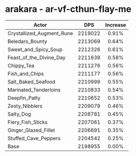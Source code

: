 # arakara - ar-vf-cthun-flay-me
| Actor | DPS | Increase |
|---|:---:|:---:|
|Crystallized_Augment_Rune|2219022|0.91%|
|Beledars_Bounty|2213069|0.64%|
|Sweet_and_Spicy_Soup|2212326|0.61%|
|Feast_of_the_Divine_Day|2211639|0.58%|
|Chippy_Tea|2211276|0.56%|
|Fish_and_Chips|2211177|0.56%|
|Salt_Baked_Seafood|2210999|0.55%|
|Marinated_Tenderloins|2210833|0.54%|
|Deepfin_Patty|2210652|0.53%|
|Zesty_Nibblers|2209079|0.46%|
|Salty_Dog|2208781|0.45%|
|Fiery_Fish_Sticks|2207061|0.37%|
|Ginger_Glazed_Fillet|2206691|0.35%|
|Stuffed_Cave_Peppers|2204542|0.25%|
|Base|2198955|0.00%|
